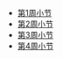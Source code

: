 - [第1周小节](https://github.com/saturn-lab/BDMI-2020A/blob/master/Memos/Study-Memo/75-Day1.md)
- [第2周小节](https://github.com/saturn-lab/BDMI-2020A/blob/master/Memos/Study-Memo/75-Day2.md)
- [第3周小节](https://github.com/saturn-lab/BDMI-2020A/blob/master/Memos/Study-Memo/75-Day3.md)
- [第4周小节](https://github.com/saturn-lab/BDMI-2020A/blob/master/Memos/Study-Memo/75-Day4.md)

